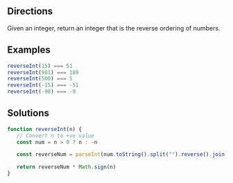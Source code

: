 ## Directions

Given an integer, return an integer that is the reverse ordering of numbers.

## Examples

```js
reverseInt(15) === 51
reverseInt(981) === 189
reverseInt(500) === 5
reverseInt(-15) === -51
reverseInt(-90) === -9
```

## Solutions

```js
function reverseInt(n) {
   // Convert n to +ve value
   const num = n > 0 ? n : -n

   const reverseNum = parseInt(num.toString().split("").reverse().join(""))

   return reverseNum * Math.sign(n)
}
```
